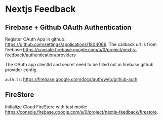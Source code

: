# Nextjs Feedback

## Firebase + Github OAuth Authentication

Register OAuth App in github: https://github.com/settings/applications/1804066. The callback url is from firebase
https://console.firebase.google.com/u/0/project/nextjs-feedback/authentication/providers

The OAuth app clientId and secret need to be filled out in firebase github provider config.

`auth.ts`: https://firebase.google.com/docs/auth/web/github-auth

## FireStore

Initialize Cloud FireStore with test mode: https://console.firebase.google.com/u/0/project/nextjs-feedback/firestore.

